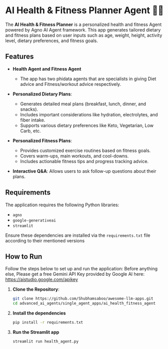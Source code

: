 # AI Health & Fitness Planner Agent 🏋️‍♂️

The **AI Health & Fitness Planner** is a personalized health and fitness Agent powered by Agno AI Agent framework. This app generates tailored dietary and fitness plans based on user inputs such as age, weight, height, activity level, dietary preferences, and fitness goals.

## Features

- **Health Agent and Fitness Agent**
    - The app has two phidata agents that are specialists in giving Diet advice and Fitness/workout advice respectively.

- **Personalized Dietary Plans**:
  - Generates detailed meal plans (breakfast, lunch, dinner, and snacks).
  - Includes important considerations like hydration, electrolytes, and fiber intake.
  - Supports various dietary preferences like Keto, Vegetarian, Low Carb, etc.

- **Personalized Fitness Plans**:
  - Provides customized exercise routines based on fitness goals.
  - Covers warm-ups, main workouts, and cool-downs.
  - Includes actionable fitness tips and progress tracking advice.

- **Interactive Q&A**: Allows users to ask follow-up questions about their plans.


## Requirements

The application requires the following Python libraries:

- `agno`
- `google-generativeai`
- `streamlit`

Ensure these dependencies are installed via the `requirements.txt` file according to their mentioned versions

## How to Run

Follow the steps below to set up and run the application:
Before anything else, Please get a free Gemini API Key provided by Google AI here: https://aistudio.google.com/apikey

1. **Clone the Repository**:
   ```bash
   git clone https://github.com/Shubhamsaboo/awesome-llm-apps.git
   cd advanced_ai_agents/single_agent_apps/ai_health_fitness_agent
   ```

2. **Install the dependencies**
    ```bash
    pip install -r requirements.txt
    ```
3. **Run the Streamlit app**
    ```bash
    streamlit run health_agent.py
    ```



<!-- Updated: 2025-09-16 -->

<!-- Updated: 2025-09-16 -->

<!-- Updated: 2025-09-16 -->

<!-- Updated: 2025-09-16 -->

<!-- Updated: 2025-09-16 -->

<!-- Updated: 2025-09-16 -->

<!-- Updated: 2025-09-16 -->

<!-- Updated: 2025-09-16 -->

<!-- Updated: 2025-09-16 -->
